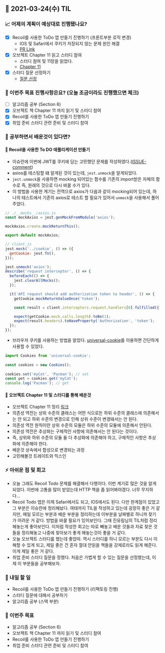 ## 📆 2021-03-24(수) TIL

### 📈 어제의 계획이 예상대로 진행됐나요?
- [x] Recoil를 사용한 ToDo 앱 만들기 진행하기 (프론트부분 로직 변경)
  - IOS 및 Safari에서 쿠키가 저장되지 않는 문제 원인 해결
  - [PR Link](https://github.com/saseungmin/Recoil_ToDo/pull/71)
- [x] 오브젝트 Chapter 11 읽고 스터디 참여
  - 스터디 참여 및 11장을 읽었다.
  - [Chapter 11](https://github.com/saseungmin/reading_books_record_repository/tree/master/%EC%98%A4%EB%B8%8C%EC%A0%9D%ED%8A%B8/Chapter%2011)
- [x] 스터디 질문 선정하기
  - [질문 선정](https://github.com/Fortuna-Study/Frontend-Interview-Library/tree/main/week_1)

### 🦄 이번주 목표 진행사항은요? (오늘 조금이라도 진행했으면 체크)
- [ ] 알고리즘 공부 (Section 6)
- [x] 오브젝트 책 Chapter 11 까지 읽기 및 스터디 참여
- [x] Recoil를 사용한 ToDo 앱 만들기 진행하기
- [x] 취업 준비 스터디 관련 준비 및 스터디 참여

### 🤔 공부하면서 배운것이 있다면?

#### 🎈 Recoil을 사용한 To DO 애플리케이션 만들기
- 이슈란에 이번에 JWT를 쿠키에 담는 고민했던 문제를 작성하였다.([ISSUE-comment](https://github.com/saseungmin/Recoil_ToDo/issues/57#issuecomment-805893740))
- axios를 테스팅할 떄 알게된 것이 있는데, `jest.unmock`을 알게되었다.
- `jest.unmock`을 사용하면 mocking 되어있는 함수를 기존의 import받은 자체의 함수로 즉, 원래의 것으로 다시 바꿀 수가 있다.
- 이 방법을 사용한 계기는 전역으로 axios가 다음과 같이 mocking되어 있는데, 하나의 테스트에서 기존의 axios로 테스트 할 필요가 있어서 `unmock`을 사용해서 풀어주었다.

```js
// ./__mocks__/axios.js
const mockAxios = jest.genMockFromModule('axios');

mockAxios.create.mockReturnThis();

export default mockAxios;

// client.js
jest.mock('../cookie', () => ({
  getCookie: jest.fn(),
}));

jest.unmock('axios');
describe('request interceptor', () => {
  beforeEach(() => {
    jest.clearAllMocks();
  });

  it('API request should add authorization token to header', () => {
    getCookie.mockReturnValueOnce('token');

    const result = client.interceptors.request.handlers[0].fulfilled({ headers: {} });

    expect(getCookie.mock.calls.length).toBe(1);
    expect(result.headers).toHaveProperty('Authorization', 'token');
  });
});
```

- 브라우저 쿠키를 사용하는 방법을 알았다. [universal-cookie](https://www.npmjs.com/package/universal-cookie)를 이용하면 간단하게 사용할 수 있었다.

```js
import Cookies from 'universal-cookie';
 
const cookies = new Cookies();
 
cookies.set('myCat', 'Pacman'); // set
const pet = cookies.get('myCat');
console.log('Pacman'); // get
```

#### 🎈 오브젝트 Chapter 11 및 스터디를 통해 배운것
- 오브젝트 Chapter 11 정리 [링크](https://github.com/saseungmin/reading_books_record_repository/tree/master/%EC%98%A4%EB%B8%8C%EC%A0%9D%ED%8A%B8/Chapter%2011)
- 의존성 역전는 상위 수준의 클래스는 어떤 식으로든 하위 수준의 클래스에 의존해서는 안 되고 하위 수준의 변경으로 인해 상위 수준이 변경돼서는 안 된다.
- 의존성 역전 원칙이란 상위 수준의 모듈은 하위 수준의 모듈에 의존해서 안된다. 
- 의존성 역전은 추상화는 구체적인 사항에 의존해서는 안 된다는 것이다. 
- 즉, 상위와 하위 수준의 모듈 둘 다 추상화에 의존해야 하고, 구체적인 사항은 추상화에 의존해야 한다.
- 배운것 상속에서 합성으로 변경되는 과정
- 고민해볼것 트레이트와 믹스인

### ⚡ 아쉬운 점 및 회고
- 오늘 그래도 Recoil Todo 문제를 해결해서 다행이다. 이번 계기로 많은 것을 알게 되었다. 이번에 고통을 많이 받았는데 HTTP 책을 좀 읽어봐야겠다. 너무 무지하다...
- Recoil Todo 앱은 이제 Safari에서도 되고, IOS에서도 된다. 다만 한계점이 있었고 그 부분은 이슈란에 정리해놨다. 여태까지 TIL을 작성하고 있는데 굉장히 좋은 거 같지만, 매일 모르는 부분과 배운 부분을 정리하는데 이부분을 날짜별로 하니까 찾기가 어려운 거 같다. 방법을 바꿀 필요가 있어보인다. 그때 진유림님의 TIL처럼 정리해놓는게 좋아보인다. 이처럼 작성한 회고는 따로 빼놓고 배운 것들과 자료 찾은 것들을 정리해놓고 나중에 찾아보기 좋게 해놓는것이 좋을 거 같다.
- 오늘 오브젝트 스터디를 했는데 좋았따. 역시 스터디를 하니 모르는 부분도 다시 이해할 수 있게 되고, 제일 좋은 건 혼자 절대 안읽을 책들을 강제로라도 읽게 해준다. 이게 제일 좋은 거 같다.
- 취업 준비 스터디 질문을 정했다. 처음은 가볍게 할 수 있는 질문을 선정했는데, 이제 이 부분들을 공부해보자.


### 🚀 내일 할 일
- Recoil를 사용한 ToDo 앱 만들기 진행하기 (리팩토링 진행)
- 스터디 질문에 대해서 공부하기
- 알고리즘 공부 (스택 부분)

### 🎯 이번주 목표
- 알고리즘 공부 (Section 6)
- 오브젝트 책 Chapter 11 까지 읽기 및 스터디 참여
- Recoil를 사용한 ToDo 앱 만들기 진행하기
- 취업 준비 스터디 관련 준비 및 스터디 참여